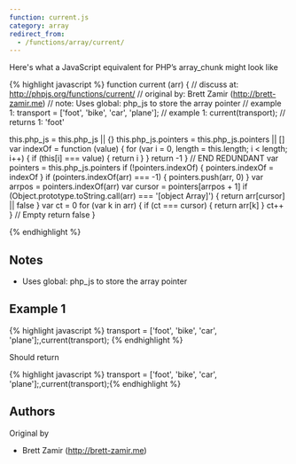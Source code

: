 ```yaml
---
function: current.js
category: array
redirect_from:
  - /functions/array/current/
---
```


<!-- WARNING! This file is auto generated by `npm run web:inject`, do not edit by hand -->

Here's what a JavaScript equivalent for PHP’s array_chunk might look like

{% highlight javascript %}
function current (arr) {
  //  discuss at: http://phpjs.org/functions/current/
  // original by: Brett Zamir (http://brett-zamir.me)
  //        note: Uses global: php_js to store the array pointer
  //   example 1: transport = ['foot', 'bike', 'car', 'plane'];
  //   example 1: current(transport);
  //   returns 1: 'foot'

  this.php_js = this.php_js || {}
  this.php_js.pointers = this.php_js.pointers || []
  var indexOf = function (value) {
    for (var i = 0, length = this.length; i < length; i++) {
      if (this[i] === value) {
        return i
      }
    }
    return -1
  }
  // END REDUNDANT
  var pointers = this.php_js.pointers
  if (!pointers.indexOf) {
    pointers.indexOf = indexOf
  }
  if (pointers.indexOf(arr) === -1) {
    pointers.push(arr, 0)
  }
  var arrpos = pointers.indexOf(arr)
  var cursor = pointers[arrpos + 1]
  if (Object.prototype.toString.call(arr) === '[object Array]') {
    return arr[cursor] || false
  }
  var ct = 0
  for (var k in arr) {
    if (ct === cursor) {
      return arr[k]
    }
    ct++
  }
  // Empty
  return false
}

{% endhighlight %}

## Notes
- Uses global: php_js to store the array pointer

## Example 1

{% highlight javascript %}
transport = ['foot', 'bike', 'car', 'plane'];,current(transport);
{% endhighlight %}

Should return

{% highlight javascript %}
transport = ['foot', 'bike', 'car', 'plane'];,current(transport);{% endhighlight %}


## Authors


Original by

- Brett Zamir (http://brett-zamir.me)

